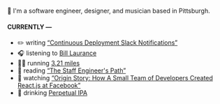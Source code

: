 👋 I'm a software engineer, designer, and musician based in Pittsburgh.

#### CURRENTLY —

* ✏️ writing [“Continuous Deployment Slack Notifications”](https://www.amoscato.com/journal/slack-deploy-notifications/)
* 🎧 listening to [Bill Laurance](https://www.last.fm/music/Bill+Laurance/_/Never-Ending+City)
* 🏃‍♂️ running [3.21 miles](https://www.strava.com/activities/9448935057)
* 📘 reading [“The Staff Engineer&#39;s Path”](https://www.goodreads.com/book/show/59694859-the-staff-engineer-s-path)
* 🍿 watching [“Origin Story: How A Small Team of Developers Created React.js at Facebook”](https://youtu.be/8pDqJVdNa44)
* 🍺 drinking [Perpetual IPA](https://untappd.com/user/namoscato/checkin/1285909528)
